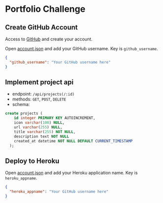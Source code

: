 # Portfolio Challenge

## Create GitHub Account
Access to [GitHub](https://github.com) and create your account.

Open [account.json](./specifications/account.json) and add your GitHub username.
Key is `github_username`.

```json
{
  "github_username": "Your GitHub username here"
}
```



## Implement project api

- endpoint: `/api/projects(/:id)`
- methods: `GET`, `POST`, `DELETE`
- schema:  
```sql
create projects (
    id integer PRIMARY KEY AUTOINCREMENT,
    icon varchar(100) NULL,
    url varchar(255) NULL,
    title varchar(255) NOT NULL,
    description text NOT NULL
    created_at datetime NOT NULL DEFAULT CURRENT_TIMESTAMP
  );
```

## Deploy to Heroku

Open [account.json](./specifications/account.json) and add your Heroku application name.
Key is `heroku_appname`.

```json
{
  "heroku_appname": "Your GitHub username here"
}
```
